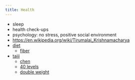 ```yaml
---
title: Health
---
```



* sleep
* health check-ups
* psychology: no stress, positive social environment
* https://en.wikipedia.org/wiki/Tirumalai_Krishnamacharya
* [diet](https://nutritionsource.hsph.harvard.edu/healthy-eating-plate)
  * [fiber](https://www.matvaretabellen.no/en/dietary-fibre/)
* [taiji](/2025/01/06/taijiquan.html)
  * [chen](/2025/04/04/chen.html)
  * [40 levels](/2025/01/05/taijiquan-40-levels.html)
  * [double weight](/2024/01/09/taiji-double-weight.html)

